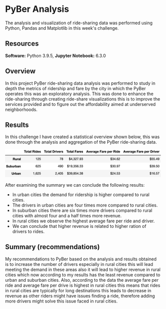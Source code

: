 # PyBer Analysis
The analysis and visualization of ride-sharing data was performed using Python, Pandas and Matplotlib in this week's challenge.


## Resources 
**Software:** Python 3.9.5, **Jupyter Notebook:** 6.3.0

## Overview 
In this project PyBer ride-sharing data analysis was performed to study in depth the metrics of ridership and fare by the city in which the PyBer operates this was an exploratory analysis. This was done to enhance the ride-sharing through creating ride-share visualizations this is to improve the services provided and to figure out the affordability aimed at underserved neighborhoods.

## Results
In this challenge I have created a statistical overview shown below, this was done through the analysis and aggregation of the PyBer ride-sharing data.

![](analysis/pyber_summary_frame.png)


After examining the summary we can conclude the following results:
- In urban cities the demand for ridership is higher compared to rural cities.
- The drivers in urban cities are four times more compared to rural cities.
- In suburban cities there are six times more drivers compared to rural cities with almost four and a half times more revenue.
- In rural cities we observe the highest average fare per ride and driver.
-  We can conclude that higher revenue is related to higher ration of drivers to rides.

## Summary (recommendations)
My recommendations to PyBer based on the analysis and results obtained is to increase the number of drivers especially in rural cities this will lead meeting the demand in these areas also it will lead to higher revenue in rural cities which now according to my results has the least revenue compared to urban and suburban cities. Also, according to the data the average fare per ride and average fare per drive is highest in rural cities this means that rides in rural cities are typically for long destinations this leads to decrease in revenue as other riders might have issues finding a ride, therefore adding more drivers might solve this issue faced in rural cities.
